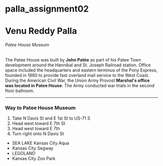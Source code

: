 # palla_assignment02
# Venu Reddy Palla
###### Patee House Museum
The Patee House was built by **John Patée** as part of his Patee Town development around the Hannibal and St. Joseph Railroad station. Office space included the headquarters and eastern terminus of the Pony Express, founded in 1860 to provide fast overland mail service to the West Coast. During the American Civil War, the Union Army Provost **Marshal's office was located in Patee House**. The Army conducted war trials in the second floor ballroom.

***
### Way to Patee House Museum

1. Take N Davis St and E 1st St to US-71 S
2. Head west toward E 7th St
3. Head west toward E 7th 
4. Turn right onto N Davis St

- SEA LAKE Kansas City  Aqua
- Kansas City Segway
- LEGOLAND
- Kansas City Zoo Park
